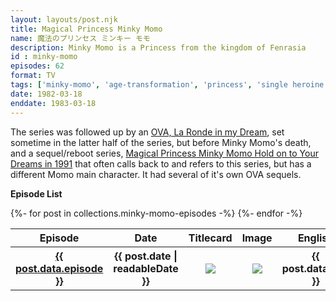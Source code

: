 ```yaml
---
layout: layouts/post.njk
title: Magical Princess Minky Momo
name: 魔法のプリンセス ミンキー モモ
description: Minky Momo is a Princess from the kingdom of Fenrasia
id : minky-momo
episodes: 62
format: TV
tags: ['minky-momo', 'age-transformation', 'princess', 'single heroine']
date: 1982-03-18
enddate: 1983-03-18
---
```


The series was followed up by an <a href="/series/minky-momo/">OVA, La Ronde in my Dream</a>, set sometime in the latter half of the series, but before Minky Momo's death, and a sequel/reboot series, <a href="/series/minky-momo-2/">Magical Princess Minky Momo Hold on to Your Dreams in 1991</a> that often calls back to and refers to this series, but has a different Momo main character. It had several of it's own OVA sequels.  

<b>Episode List</b>
<table class="EpisodeList">
<tr><th>Episode</th><th>Date</th><th>Titlecard</th><th>Image</th><th>English</th><th>Japanese</th><th>Notes</th>
{%- for post in collections.minky-momo-episodes -%}
  <tr>
    <th><a href="{{ post.url | url }}">{{ post.data.episode }}</a></th>
    <th>{{ post.date | readableDate }}</th>
    <th><img src="{{ post.url | url }}{{ post.data.titlecard }}"></th>
    <th><img src="{{ post.url | url }}{{ post.data.image }}"></th>
    <th>{{ post.data.title }}</th>
    <th>{{ post.data.name }}</th>
    <th>{{ post.data.note }}</th>
  </tr></a>
{%- endfor -%}
</table>